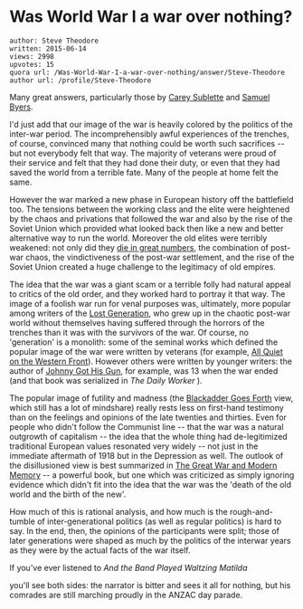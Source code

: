 # Was World War I a war over nothing?

	author: Steve Theodore
	written: 2015-06-14
	views: 2998
	upvotes: 15
	quora url: /Was-World-War-I-a-war-over-nothing/answer/Steve-Theodore
	author url: /profile/Steve-Theodore


Many great answers, particularly those by [Carey Sublette](https://www.quora.com/profile/Carey-Sublette) and [Samuel Byers](https://www.quora.com/profile/Samuel-Byers-1). 

I'd just add that our image of the war is heavily colored by the politics of the inter-war period. The incomprehensibly awful experiences of the trenches, of course, convinced many that nothing could be worth such sacrifices -- but not everybody felt that way. The majority of veterans were proud of their service and felt that they had done their duty, or even that they had saved the world from a terrible fate. Many of the people at home felt the same.

However the war marked a new phase in European history off the battlefield too. The tensions between the working class and the elite were heightened by the chaos and privations that followed the war and also by the rise of the Soviet Union which provided what looked back then like a new and better alternative way to run the world. Moreover the old elites were terribly weakened: not only did they [die in great numbers](http://www.express.co.uk/news/world-war-1/453259/The-lions-were-not-led-by-donkeys), the combination of post-war chaos, the vindictiveness of the post-war settlement, and the rise of the Soviet Union created a huge challenge to the legitimacy of old empires. 

The idea that the war was a giant scam or a terrible folly had natural appeal to critics of the old order, and they worked hard to portray it that way. The image of a foolish war run for venal purposes was, ultimately, more popular among writers of the [Lost Generation](http://writersinspire.podcasts.ox.ac.uk/content/lost-generation), who grew up in the chaotic post-war world without themselves having suffered through the horrors of the trenches than it was with the survivors of the war. Of course, no 'generation' is a monolith: some of the seminal works which defined the popular image of the war were written by veterans (for example, [All Quiet on the Western Front](https://en.wikipedia.org/wiki/All_Quiet_on_the_Western_Front)). However others were written by younger writers: the author of [Johnny Got His Gun](https://en.wikipedia.org/wiki/Johnny_Got_His_Gun), for example, was 13 when the war ended (and that book was serialized in _The Daily Worker_ ). 

The popular image of futility and madness (the [Blackadder Goes Forth](https://en.wikipedia.org/wiki/Blackadder_Goes_Forth) view, which still has a lot of mindshare) really rests less on first-hand testimony than on the feelings and opinions of the late twenties and thirties. Even for people who didn't follow the Communist line -- that the war was a natural outgrowth of capitalism -- the idea that the whole thing had de-legitimized traditional European values resonated very widely -- not just in the immediate aftermath of 1918 but in the Depression as well. The outlook of the disillusioned view is best summarized in [The Great War and Modern Memory](https://en.wikipedia.org/wiki/The_Great_War_and_Modern_Memory) -- a powerful book, but one which was criticized as simply ignoring evidence which didn't fit into the idea that the war was the 'death of the old world and the birth of the new'. 

How much of this is rational analysis, and how much is the rough-and-tumble of inter-generational politics (as well as regular politics) is hard to say. In the end, then, the opinions of the participants were split; those of later generations were shaped as much by the politics of the interwar years as they were by the actual facts of the war itself. 

If you've ever listened to _And the Band Played Waltzing Matilda_ 




you'll see both sides: the narrator is bitter and sees it all for nothing, but his comrades are still marching proudly in the ANZAC day parade.

